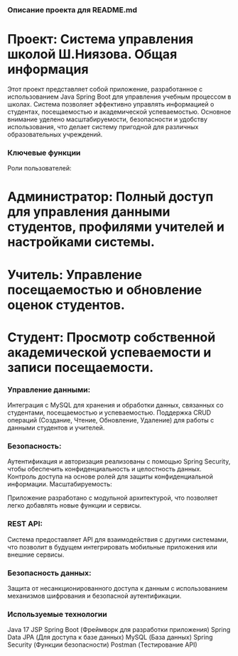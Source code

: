 ### Описание проекта для README.md
# Проект: Система управления школой Ш.Ниязова. Общая информация
Этот проект представляет собой приложение, разработанное с использованием Java Spring Boot
для управления учебным процессом в школах. Система позволяет эффективно управлять 
информацией о студентах, посещаемостью и академической успеваемостью. 
Основное внимание уделено масштабируемости, безопасности и удобству использования,
что делает систему пригодной для различных образовательных учреждений.

### Ключевые функции
Роли пользователей:

# Администратор: Полный доступ для управления данными студентов, профилями учителей и настройками системы.
# Учитель: Управление посещаемостью и обновление оценок студентов.
# Студент: Просмотр собственной академической успеваемости и записи посещаемости.

### Управление данными:

Интеграция с MySQL для хранения и обработки данных, связанных со студентами, посещаемостью и успеваемостью.
Поддержка CRUD операций (Создание, Чтение, Обновление, Удаление) для работы с данными студентов и учителей.

### Безопасность:

Аутентификация и авторизация реализованы с помощью Spring Security, чтобы обеспечить конфиденциальность и целостность данных.
Контроль доступа на основе ролей для защиты конфиденциальной информации.
Масштабируемость:

Приложение разработано с модульной архитектурой, что позволяет легко добавлять новые функции и сервисы.

### REST API:

Система предоставляет API для взаимодействия с другими системами, что позволит в будущем интегрировать 
мобильные приложения или внешние сервисы.

### Безопасность данных:

Защита от несанкционированного доступа к данным с использованием механизмов шифрования и безопасной аутентификации.

### Используемые технологии

Java 17
JSP
Spring Boot (Фреймворк для разработки приложения)
Spring Data JPA (Для доступа к базе данных)
MySQL (База данных)
Spring Security (Функции безопасности)
Postman (Тестирование API)
